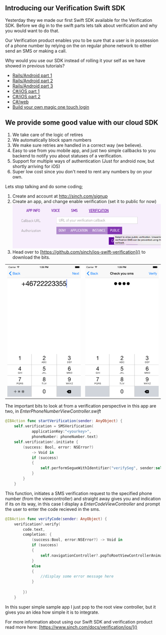 ## Introducing our Verification Swift SDK
Yesterday they we made our first Swift SDK available for the Verification SDK. 
Before we dig in to the swift parts lets talk about verification and why you would want to do that. 

Our Verification product enables you to be sure that a user is in possession of a phone number by relying on the on regular phone network to either send an SMS or making a call. 

Why would you use our SDK instead of rolling it your self as we have showed in previous tutorials? 

- [Rails/Android part 1](https://www.sinch.com/tutorials/two-factor-authentication-rails/)
- [Rails/Android part 2](https://www.sinch.com/tutorials/ruby-two-factor-auth-part-2/)
- [Rails/Android part 3](https://www.sinch.com/tutorials/ruby-two-factor-auth-part-3/)
- [C#/iOS part 1](https://www.sinch.com/tutorials/build-two-authentication-system/)
- [C#/iOS part 2](https://www.sinch.com/tutorials/build-two-factor-authentication-system-pt-2/)
- [C#/web ](https://www.sinch.com/tutorials/build-two-factor-authentication-system-pt-3/)
- [Build your own magic one touch login](https://www.sinch.com/tutorials/build-authenticator-app-sinch-otp-sharp/)

## We provide some good value with our cloud SDK
1. We take care of the logic of retires
2. We automatically block spam numbers
3. We make sure retries are handled in a correct way (we believe).
4. Easy to use from you mobile app, and just two simple callbacks to you backend to notify you about statuses of a verification.
5. Support for multiple ways of authentication (Just for android now, but shortly arriving for iOS)
6. Super low cost since you don't need to rent any numbers by on your own. 

Lets stop talking and do some coding;
 
1. Create and account at http://sinch.com/signup
2. Create an app, and change enable verification (set it to public for now) ![](images/configureapp.png)
3. Head over to  [https://github.com/sinch/ios-swift-verification]() to download the bits.

<table>
<tr>
<td><img src="images/app1.png"></td>
<td><img src="images/app2.png"></td>
</tr>
</table>

The important bits to look at from a verification perspective in this app are two, in *EnterPhoneNumberViewController.swift* 

```swift
@IBAction func startVerification(sender: AnyObject) {
    self.verification = SMSVerification(
    		applicationKey:"<yourkey>", 
    		phoneNumber: phoneNumber.text)
    self.verification!.initiate { 
    	(success: Bool, error: NSError?) 
    		-> Void in
            if (success)
            {
                self.performSegueWithIdentifier("verifySeg", sender:self)
            }
        }
    }
```
This function, initiates a SMS verification request to the specified phone number (from the viewcontroller) and straight away gives you and indication if its on its way, in this case I display a *EnterCodeViewController* and prompt the user to enter the code recieved in the sms. 

```swift
@IBAction func verifyCode(sender: AnyObject) {
    verification?.verify(
    	code.text, 
    	completion: { 
    		(success:Bool, error:NSError?) -> Void in
            if (success)
            {
            	self.navigationController?.popToRootViewControllerAnimated(true)
            }
            else
            {
                //display some error message here
            }
            
        })
    }
```

In this super simple sample app I just pop to the root view controller, but it gives you an idea how simple it is to integrate. 

For more information about using our Swift SDK and verification product read more here: [https://www.sinch.com/docs/verification/ios/]()




